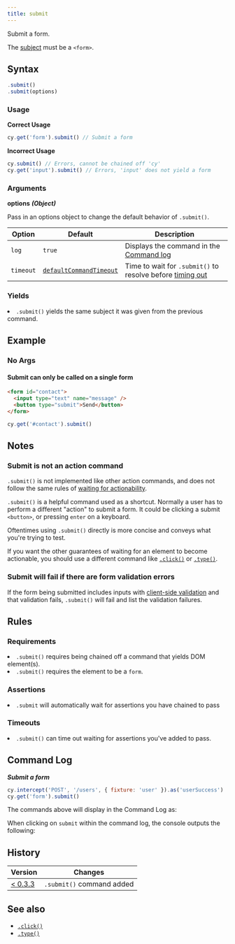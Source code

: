 ```yaml
---
title: submit
---
```


Submit a form.

<Alert type="warning">

The [subject](/guides/core-concepts/introduction-to-cypress#Subject-Management) must be a `<form>`.

</Alert>

## Syntax

```javascript
.submit()
.submit(options)
```

### Usage

**<Icon name="check-circle" color="green"></Icon> Correct Usage**

```javascript
cy.get('form').submit() // Submit a form
```

**<Icon name="exclamation-triangle" color="red"></Icon> Incorrect Usage**

```javascript
cy.submit() // Errors, cannot be chained off 'cy'
cy.get('input').submit() // Errors, 'input' does not yield a form
```

### Arguments

**<Icon name="angle-right"></Icon> options** **_(Object)_**

Pass in an options object to change the default behavior of `.submit()`.

| Option    | Default                                                              | Description                                                                              |
| --------- | -------------------------------------------------------------------- | ---------------------------------------------------------------------------------------- |
| `log`     | `true`                                                               | Displays the command in the [Command log](/guides/core-concepts/test-runner#Command-Log) |
| `timeout` | [`defaultCommandTimeout`](/guides/references/configuration#Timeouts) | Time to wait for `.submit()` to resolve before [timing out](#Timeouts)                   |

### Yields [<Icon name="question-circle"/>](introduction-to-cypress#Subject-Management)

<List><li>`.submit()` yields the same subject it was given from the previous command.</li></List>

## Example

### No Args

#### Submit can only be called on a single form

```html
<form id="contact">
  <input type="text" name="message" />
  <button type="submit">Send</button>
</form>
```

```javascript
cy.get('#contact').submit()
```

## Notes

### Submit is not an action command

`.submit()` is not implemented like other action commands, and does not follow the same rules of [waiting for actionability](/guides/core-concepts/interacting-with-elements).

`.submit()` is a helpful command used as a shortcut. Normally a user has to perform a different "action" to submit a form. It could be clicking a submit `<button>`, or pressing `enter` on a keyboard.

Oftentimes using `.submit()` directly is more concise and conveys what you're trying to test.

If you want the other guarantees of waiting for an element to become actionable, you should use a different command like [`.click()`](/api/commands/click) or [`.type()`](/api/commands/type).

### Submit will fail if there are form validation errors

If the form being submitted includes inputs with [client-side validation](https://developer.mozilla.org/en-US/docs/Learn/Forms/Form_validation) and that validation fails, `.submit()` will fail and list the validation failures.

## Rules

### Requirements [<Icon name="question-circle"/>](introduction-to-cypress#Chains-of-Commands)

<List><li>`.submit()` requires being chained off a command that yields DOM element(s).</li><li>`.submit()` requires the element to be a `form`.</li></List>

### Assertions [<Icon name="question-circle"/>](introduction-to-cypress#Assertions)

<List><li>`.submit` will automatically wait for assertions you have chained to pass</li></List>

### Timeouts [<Icon name="question-circle"/>](introduction-to-cypress#Timeouts)

<List><li>`.submit()` can time out waiting for assertions you've added to pass.</li></List>

## Command Log

**_Submit a form_**

```javascript
cy.intercept('POST', '/users', { fixture: 'user' }).as('userSuccess')
cy.get('form').submit()
```

The commands above will display in the Command Log as:

<DocsImage src="/img/api/submit/form-submit-shows-in-command-log-of-cypress.png" alt="Command Log submit" ></DocsImage>

When clicking on `submit` within the command log, the console outputs the following:

<DocsImage src="/img/api/submit/console-shows-what-form-was-submitted.png" alt="Console Log submit" ></DocsImage>

## History

| Version                                       | Changes                   |
| --------------------------------------------- | ------------------------- |
| [< 0.3.3](/guides/references/changelog#0-3-3) | `.submit()` command added |

## See also

- [`.click()`](/api/commands/click)
- [`.type()`](/api/commands/type)
